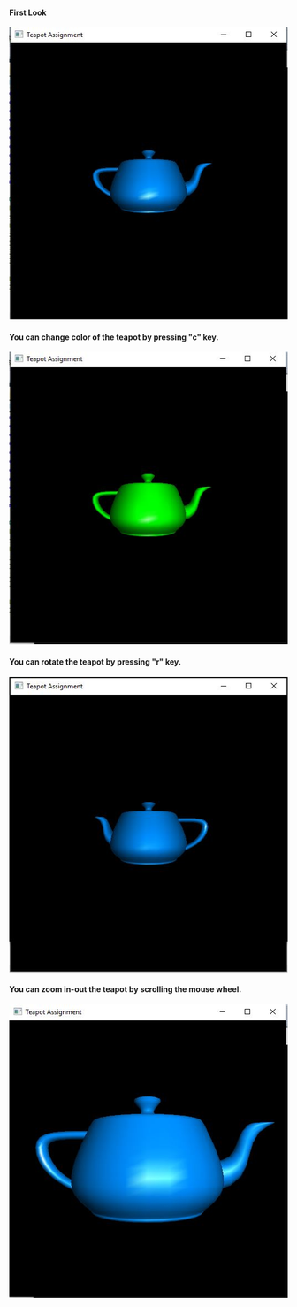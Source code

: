#### First Look
![alt text](https://github.com/mahnazislam1010/Teapot-OpenGL/blob/main/firstlook.JPG)

#### You can change color of the teapot by pressing "c" key.
![alt text](https://github.com/mahnazislam1010/Teapot-OpenGL/blob/main/color.JPG)

#### You can rotate the teapot by pressing "r" key.
![alt text](https://github.com/mahnazislam1010/Teapot-OpenGL/blob/main/rotation.JPG)

#### You can zoom in-out the teapot by scrolling the mouse wheel.
![alt text](https://github.com/mahnazislam1010/Teapot-OpenGL/blob/main/mouse.JPG)